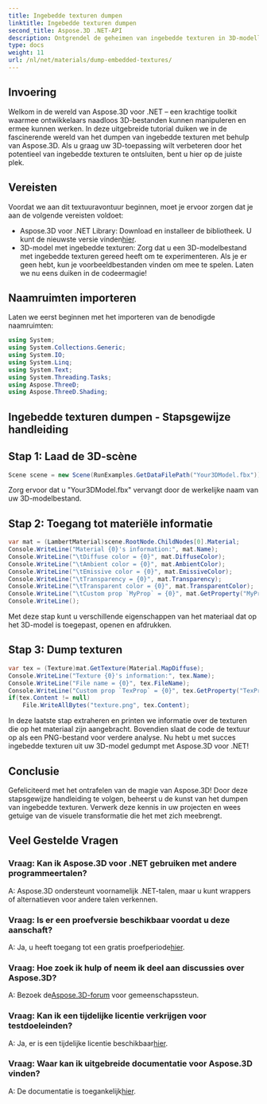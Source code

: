 ```yaml
---
title: Ingebedde texturen dumpen
linktitle: Ingebedde texturen dumpen
second_title: Aspose.3D .NET-API
description: Ontgrendel de geheimen van ingebedde texturen in 3D-modellen met Aspose.3D voor .NET. Duik in onze stap-voor-stap handleiding voor een naadloze integratie. Download nu uw gratis proefversie!
type: docs
weight: 11
url: /nl/net/materials/dump-embedded-textures/
---
```

## Invoering
Welkom in de wereld van Aspose.3D voor .NET – een krachtige toolkit waarmee ontwikkelaars naadloos 3D-bestanden kunnen manipuleren en ermee kunnen werken. In deze uitgebreide tutorial duiken we in de fascinerende wereld van het dumpen van ingebedde texturen met behulp van Aspose.3D. Als u graag uw 3D-toepassing wilt verbeteren door het potentieel van ingebedde texturen te ontsluiten, bent u hier op de juiste plek.
## Vereisten
Voordat we aan dit textuuravontuur beginnen, moet je ervoor zorgen dat je aan de volgende vereisten voldoet:
-  Aspose.3D voor .NET Library: Download en installeer de bibliotheek. U kunt de nieuwste versie vinden[hier](https://releases.aspose.com/3d/net/).
- 3D-model met ingebedde texturen: Zorg dat u een 3D-modelbestand met ingebedde texturen gereed heeft om te experimenteren. Als je er geen hebt, kun je voorbeeldbestanden vinden om mee te spelen.
Laten we nu eens duiken in de codeermagie!
## Naamruimten importeren
Laten we eerst beginnen met het importeren van de benodigde naamruimten:
```csharp
using System;
using System.Collections.Generic;
using System.IO;
using System.Linq;
using System.Text;
using System.Threading.Tasks;
using Aspose.ThreeD;
using Aspose.ThreeD.Shading;
```
## Ingebedde texturen dumpen - Stapsgewijze handleiding

## Stap 1: Laad de 3D-scène
```csharp
Scene scene = new Scene(RunExamples.GetDataFilePath("Your3DModel.fbx"));
```
Zorg ervoor dat u "Your3DModel.fbx" vervangt door de werkelijke naam van uw 3D-modelbestand.
## Stap 2: Toegang tot materiële informatie
```csharp
var mat = (LambertMaterial)scene.RootNode.ChildNodes[0].Material;
Console.WriteLine("Material {0}'s information:", mat.Name);
Console.WriteLine("\tDiffuse color = {0}", mat.DiffuseColor);
Console.WriteLine("\tAmbient color = {0}", mat.AmbientColor);
Console.WriteLine("\tEmissive color = {0}", mat.EmissiveColor);
Console.WriteLine("\tTransparency = {0}", mat.Transparency);
Console.WriteLine("\tTransparent color = {0}", mat.TransparentColor);
Console.WriteLine("\tCustom prop `MyProp` = {0}", mat.GetProperty("MyProp"));
Console.WriteLine();
```
Met deze stap kunt u verschillende eigenschappen van het materiaal dat op het 3D-model is toegepast, openen en afdrukken.
## Stap 3: Dump texturen
```csharp
var tex = (Texture)mat.GetTexture(Material.MapDiffuse);
Console.WriteLine("Texture {0}'s information:", tex.Name);
Console.WriteLine("File name = {0}", tex.FileName);
Console.WriteLine("Custom prop `TexProp` = {0}", tex.GetProperty("TexProp"));
if(tex.Content != null)
    File.WriteAllBytes("texture.png", tex.Content);
```
In deze laatste stap extraheren en printen we informatie over de texturen die op het materiaal zijn aangebracht. Bovendien slaat de code de textuur op als een PNG-bestand voor verdere analyse.
Nu hebt u met succes ingebedde texturen uit uw 3D-model gedumpt met Aspose.3D voor .NET!
## Conclusie
Gefeliciteerd met het ontrafelen van de magie van Aspose.3D! Door deze stapsgewijze handleiding te volgen, beheerst u de kunst van het dumpen van ingebedde texturen. Verwerk deze kennis in uw projecten en wees getuige van de visuele transformatie die het met zich meebrengt.
## Veel Gestelde Vragen

### Vraag: Kan ik Aspose.3D voor .NET gebruiken met andere programmeertalen?
A: Aspose.3D ondersteunt voornamelijk .NET-talen, maar u kunt wrappers of alternatieven voor andere talen verkennen.
### Vraag: Is er een proefversie beschikbaar voordat u deze aanschaft?
 A: Ja, u heeft toegang tot een gratis proefperiode[hier](https://releases.aspose.com/).
### Vraag: Hoe zoek ik hulp of neem ik deel aan discussies over Aspose.3D?
 A: Bezoek de[Aspose.3D-forum](https://forum.aspose.com/c/3d/18) voor gemeenschapssteun.
### Vraag: Kan ik een tijdelijke licentie verkrijgen voor testdoeleinden?
 A: Ja, er is een tijdelijke licentie beschikbaar[hier](https://purchase.aspose.com/temporary-license/).
### Vraag: Waar kan ik uitgebreide documentatie voor Aspose.3D vinden?
 A: De documentatie is toegankelijk[hier](https://reference.aspose.com/3d/net/).